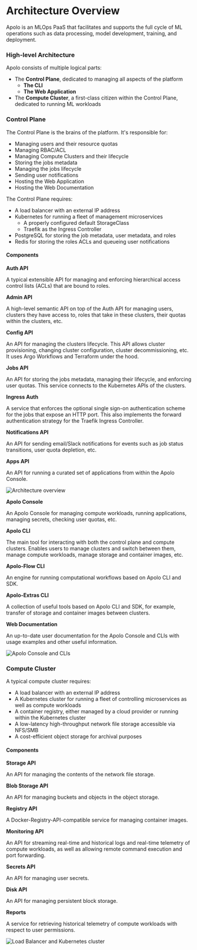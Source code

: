# Architecture Overview

Apolo is an MLOps PaaS that facilitates and supports the full cycle of ML operations such as data processing, model development, training, and deployment.

### High-level Architecture

Apolo consists of multiple logical parts:

* The **Control Plane**, dedicated to managing all aspects of the platform
  * **The CLI**
  * **The Web Application**
* The **Compute Cluster**, a first-class citizen within the Control Plane, dedicated to running ML workloads

### Control Plane

The Control Plane is the brains of the platform. It's responsible for:

* Managing users and their resource quotas
* Managing RBAC/ACL
* Managing Compute Clusters and their lifecycle
* Storing the jobs metadata
* Managing the jobs lifecycle
* Sending user notifications
* Hosting the Web Application
* Hosting the Web Documentation

The Control Plane requires:

* A load balancer with an external IP address
* Kubernetes for running a fleet of management microservices
  * A properly configured default StorageClass
  * Traefik as the Ingress Controller
* PostgreSQL for storing the job metadata, user metadata, and roles
* Redis for storing the roles ACLs and queueing user notifications

#### Components

**Auth API**

A typical extensible API for managing and enforcing hierarchical access control lists (ACLs) that are bound to roles.

**Admin API**

A high-level semantic API on top of the Auth API for managing users, clusters they have access to, roles that take in these clusters, their quotas within the clusters, etc.

**Config API**

An API for managing the clusters lifecycle. This API allows cluster provisioning, changing cluster configuration, cluster decommissioning, etc. It uses Argo Workflows and Terraform under the hood.

**Jobs API**

An API for storing the jobs metadata, managing their lifecycle, and enforcing user quotas. This service connects to the Kubernetes APIs of the clusters.

**Ingress Auth**

A service that enforces the optional single sign-on authentication scheme for the jobs that expose an HTTP port. This also implements the forward authentication strategy for the Traefik Ingress Controller.

**Notifications API**

An API for sending email/Slack notifications for events such as job status transitions, user quota depletion, etc.

**Apps API**

An API for running a curated set of applications from within the Apolo Console.


![Architecture overview](<../../.gitbook/assets/neu.ro-architecture-overview (1) (1).png>)

**Apolo Console**

An Apolo Console for managing compute workloads, running applications, managing secrets, checking user quotas, etc.

**Apolo CLI**

The main tool for interacting with both the control plane and compute clusters. Enables users to manage clusters and switch between them, manage compute workloads, manage storage and container images, etc.

**Apolo-Flow CLI**

An engine for running computational workflows based on Apolo CLI and SDK.

**Apolo-Extras CLI**

A collection of useful tools based on Apolo CLI and SDK, for example, transfer of storage and container images between clusters.


**Web Documentation**

An up-to-date user documentation for the Apolo Console and CLIs with usage examples and other useful information.


![Apolo Console and CLIs](<../../.gitbook/assets/neu.ro-architecture-overview-2 (1).png>)

### Compute Cluster

A typical compute cluster requires:

* A load balancer with an external IP address
* A Kubernetes cluster for running a fleet of controlling microservices as well as compute workloads
* A container registry, either managed by a cloud provider or running within the Kubernetes cluster
* A low-latency high-throughput network file storage accessible via NFS/SMB
* A cost-efficient object storage for archival purposes

#### Components

**Storage API**

An API for managing the contents of the network file storage.

**Blob Storage API**

An API for managing buckets and objects in the object storage.

**Registry API**

A Docker-Registry-API-compatible service for managing container images.

**Monitoring API**

An API for streaming real-time and historical logs and real-time telemetry of compute workloads, as well as allowing remote command execution and port forwarding.

**Secrets API**

An API for managing user secrets.

**Disk API**

An API for managing persistent block storage.

**Reports**

A service for retrieving historical telemetry of compute workloads with respect to user permissions.


![Load Balancer and Kubernetes cluster](<../../.gitbook/assets/neu.ro-architecture-overview-3 (1).png>)

